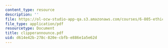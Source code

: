 ```yaml
---
content_type: resource
description: ''
file: https://ol-ocw-studio-app-qa.s3.amazonaws.com/courses/6-805-ethics-and-the-law-on-the-electronic-frontier-fall-2005/d614e42b278c820ecbfbe886e1a5e62d_clipperannounce.pdf
file_type: application/pdf
resourcetype: Document
title: clipperannounce.pdf
uid: d614e42b-278c-820e-cbfb-e886e1a5e62d
---
```

